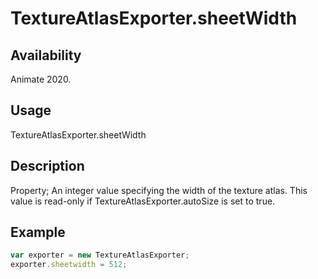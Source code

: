 # TextureAtlasExporter.sheetWidth

## Availability

Animate 2020.

## Usage

TextureAtlasExporter.sheetWidth

## Description

Property; An integer value specifying the width of the texture atlas. This value is read-only if TextureAtlasExporter.autoSize is set to true.

## Example

``` javascript
var exporter = new TextureAtlasExporter;
exporter.sheetwidth = 512;
````
